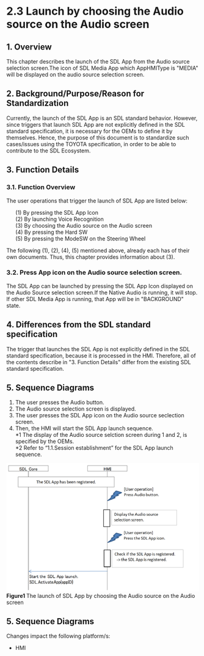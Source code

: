 # 2.3 Launch by choosing the Audio source on the Audio screen

## 1. Overview
This chapter describes the launch of the SDL App from the Audio source selection screen.The icon of SDL Media App which AppHMIType is "MEDIA" will be displayed on the audio source selection screen.

## 2. Background/Purpose/Reason for Standardization
Currently, the launch of the SDL App is an SDL standard behavior.
However, since triggers that launch SDL App are not explicitly defined in the SDL standard specification, it is necessary for the OEMs to define it by themselves.
Hence, the purpose of this document is to standardize such cases/issues using the TOYOTA specification, in order to be able to contribute to the SDL Ecosystem.

## 3. Function Details
### 3.1. Function Overview
The user operations that trigger the launch of SDL App are listed below:

<ol>
 (1) By pressing the SDL App Icon<br>
 (2) By launching Voice Recognition<br>
 (3) By choosing the Audio source on the Audio screen<br>
 (4) By pressing the Hard SW<br>
 (5) By pressing the ModeSW on the Steering Wheel
</ol>

The following (1), (2), (4), (5) mentioned above, already each has of their own documents. Thus, this chapter provides information about (3).

### 3.2. Press App icon on the Audio source selection screen.
The SDL App can be launched by pressing the SDL App Icon displayed on the Audio Source selection screen.If the Native Audio is running, it will stop.
If other SDL Media App is running, that App will be in "BACKGROUND" state.

## 4. Differences from the SDL standard specification
The trigger that launches the SDL App is not explicitly defined in the SDL standard specification, because it is processed in the HMI.
Therefore, all of the contents describe in "3. Function Details" differ from the existing SDL standard specification.

## 5. Sequence Diagrams
1. The user presses the Audio button.
2. The Audio source selection screen is displayed.
3. The user presses the SDL App icon on the Audio source seclection screen.
4. Then, the HMI will start the SDL App launch sequence.<br>
 *1 The display of the Audio source selction screen during 1 and 2, is specified by the OEMs.<br>
 *2 Refer to “1.1.Session establishment” for the SDL App launch sequence.<br>
 
![Figure1_launch_of_SDLApp_by_choosing_the_AudioSource.png](./assets/Figure1_launch_of_SDLApp_by_choosing_the_AudioSource.png)<br>
<b>Figure1 </b> The launch of SDL App by choosing the Audio source on the Audio screen

## 5. Sequence Diagrams
Changes impact the following platform/s:
- HMI
